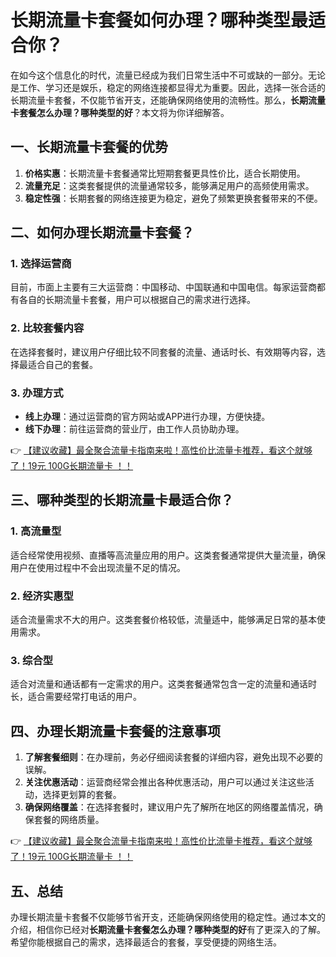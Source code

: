 # 长期流量卡套餐如何办理？哪种类型最适合你？

在如今这个信息化的时代，流量已经成为我们日常生活中不可或缺的一部分。无论是工作、学习还是娱乐，稳定的网络连接都显得尤为重要。因此，选择一张合适的长期流量卡套餐，不仅能节省开支，还能确保网络使用的流畅性。那么，**长期流量卡套餐怎么办理？哪种类型的好**？本文将为你详细解答。

## 一、长期流量卡套餐的优势

1. **价格实惠**：长期流量卡套餐通常比短期套餐更具性价比，适合长期使用。
2. **流量充足**：这类套餐提供的流量通常较多，能够满足用户的高频使用需求。
3. **稳定性强**：长期套餐的网络连接更为稳定，避免了频繁更换套餐带来的不便。

## 二、如何办理长期流量卡套餐？

### 1. 选择运营商
目前，市面上主要有三大运营商：中国移动、中国联通和中国电信。每家运营商都有各自的长期流量卡套餐，用户可以根据自己的需求进行选择。

### 2. 比较套餐内容
在选择套餐时，建议用户仔细比较不同套餐的流量、通话时长、有效期等内容，选择最适合自己的套餐。

### 3. 办理方式
- **线上办理**：通过运营商的官方网站或APP进行办理，方便快捷。
- **线下办理**：前往运营商的营业厅，由工作人员协助办理。

👉 [【建议收藏】最全聚合流量卡指南来啦！高性价比流量卡推荐，看这个就够了！19元 100G长期流量卡 ！！](https://bit.ly/Liuliangka)

## 三、哪种类型的长期流量卡最适合你？

### 1. 高流量型
适合经常使用视频、直播等高流量应用的用户。这类套餐通常提供大量流量，确保用户在使用过程中不会出现流量不足的情况。

### 2. 经济实惠型
适合流量需求不大的用户。这类套餐价格较低，流量适中，能够满足日常的基本使用需求。

### 3. 综合型
适合对流量和通话都有一定需求的用户。这类套餐通常包含一定的流量和通话时长，适合需要经常打电话的用户。

## 四、办理长期流量卡套餐的注意事项

1. **了解套餐细则**：在办理前，务必仔细阅读套餐的详细内容，避免出现不必要的误解。
2. **关注优惠活动**：运营商经常会推出各种优惠活动，用户可以通过关注这些活动，选择更划算的套餐。
3. **确保网络覆盖**：在选择套餐时，建议用户先了解所在地区的网络覆盖情况，确保套餐的网络质量。

👉 [【建议收藏】最全聚合流量卡指南来啦！高性价比流量卡推荐，看这个就够了！19元 100G长期流量卡 ！！](https://bit.ly/Liuliangka)

## 五、总结

办理长期流量卡套餐不仅能够节省开支，还能确保网络使用的稳定性。通过本文的介绍，相信你已经对**长期流量卡套餐怎么办理？哪种类型的好**有了更深入的了解。希望你能根据自己的需求，选择最适合的套餐，享受便捷的网络生活。